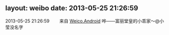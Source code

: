 layout: weibo
date: 2013-05-25 21:26:59
---
<meta name="referrer" content="no-referrer" />

2013-05-25 21:26:59  &nbsp;&nbsp;&nbsp;&nbsp;&nbsp;&nbsp; 来自 <a href="http://app.weibo.com/t/feed/l4RWD" rel="nofollow">Weico.Android</a>
哗——富丽堂皇的小乖家～@小莹没名字    ​​​
